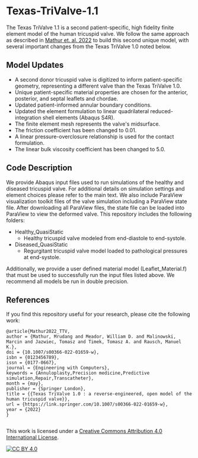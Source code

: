 # Texas-TriValve-1.1
The Texas TriValve 1.1 is a second patient-specific, high fidelity finite element model of the human tricuspid valve. We follow the same approach as described in [Mathur et. al. 2022](https://link.springer.com/article/10.1007/s00366-022-01659-w) to build this second unique model, with several important changes from the Texas TriValve 1.0 noted below.

## Model Updates
* A second donor tricuspid valve is digitized to inform patient-specific geometry, representing a different valve than the Texas TriValve 1.0.
* Unique patient-specific material properties are chosen for the anterior, posterior, and septal leaflets and chordae.
* Updated patient-informed annular boundary conditions.
* Updated the element formulation to linear quadrilateral reduced-integration shell elements (Abaqus S4R).
* The finite element mesh represents the valve's midsurface.
* The friction coefficient has been changed to 0.01.
* A linear pressure-overclosure relationship is used for the contact formulation.
* The linear bulk viscosity coefficient has been changed to 5.0.

## Code Description
We provide Abaqus input files used to run simulations of the healthy and diseased tricuspid valve. For additional details on simulation settings and element choices please refer to the main text. We also include ParaView visualization toolkit files of the valve simulation including a ParaView state file. After downloading all ParaView files, the state file can be loaded into ParaView to view the deformed valve. This repository includes the following folders: 

* Healthy_QuasiStatic
  * Healthy tricuspid valve modeled from end-diastole to end-systole.
* Diseased_QuasiStatic
  * Regurgitant tricuspid valve model loaded to pathological pressures at end-systole.

Additionally, we provide a user defined material model (Leaflet_Material.f) that must be used to successfully run the input files listed above. We recommend all models be run in double precision.

## References
If you find this repository useful for your research, please cite the following work:
```
@article{Mathur2022_TTV,
author = {Mathur, Mrudang and Meador, William D. and Malinowski, Marcin and Jazwiec, Tomasz and Timek, Tomasz A. and Rausch, Manuel K.},
doi = {10.1007/s00366-022-01659-w},
isbn = {0123456789},
issn = {0177-0667},
journal = {Engineering with Computers},
keywords = {Annuloplasty,Precision medicine,Predictive simulation,Repair,Transcatheter},
month = {may},
publisher = {Springer London},
title = {{Texas TriValve 1.0 : a reverse-engineered, open model of the human tricuspid valve}},
url = {https://link.springer.com/10.1007/s00366-022-01659-w},
year = {2022}
}


```

This work is licensed under a
[Creative Commons Attribution 4.0 International License][cc-by].

[![CC BY 4.0][cc-by-image]][cc-by]

[cc-by]: http://creativecommons.org/licenses/by/4.0/
[cc-by-image]: https://i.creativecommons.org/l/by/4.0/88x31.png
[cc-by-shield]: https://img.shields.io/badge/License-CC%20BY%204.0-lightgrey.svg
